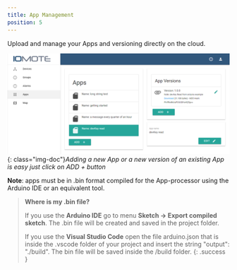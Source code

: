 ```yaml
---
title: App Management
position: 5
---
```


Upload and manage your Apps and versioning directly on the cloud.

![Apps](./images/AppsPage.png){: class="img-doc"}*Adding a new App or a new version of an existing App is easy just click on ADD + button*

**Note**: apps must be in .bin format compiled for the App-processor using the Arduino IDE or an equivalent tool.

> **Where is my .bin file?**
> 
> If you use the **Arduino IDE** go to menu **Sketch -> Export compiled sketch**. The .bin file will be created and saved in the project folder.
> 
> If you use the **Visual Studio Code** open the file arduino.json that is inside the .vscode folder of your project and insert the string "output": "./build". The bin file will be saved inside the /build folder.
{: .success }
